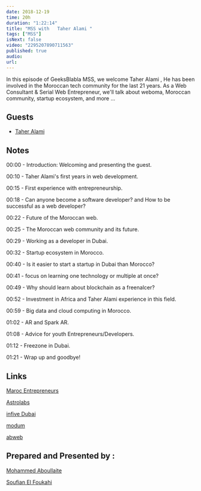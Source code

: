 ```yaml
---
date: 2018-12-19
time: 20h
duration: "1:22:14"
title: "MSS with   Taher Alami "
tags: ["MSS"]
isNext: false
video: "2295207890711563"
published: true
audio:
url:
---
```


In this episode of GeeksBlabla MSS, we welcome Taher Alami , He has been involved in the Moroccan tech community for the last 21 years. As a Web Consultant & Serial Web Entrepreneur, we'll talk about weboma, Moroccan community, startup ecosystem, and more ...

## Guests

- [Taher Alami](https://twitter.com/taheralami)

## Notes

00:00 - Introduction: Welcoming and presenting the guest.

00:10 - Taher Alami's first years in web development.

00:15 - First experience with entrepreneurship.

00:18 - Can anyone become a software developer? and How to be successful as a web developer?

00:22 - Future of the Moroccan web.

00:25 - The Moroccan web community and its future.

00:29 - Working as a developer in Dubai.

00:32 - Startup ecosystem in Morocco.

00:40 - Is it easier to start a startup in Dubai than Morocco?

00:41 - focus on learning one technology or multiple at once?

00:49 - Why should learn about blockchain as a freenalcer?

00:52 - Investment in Africa and Taher Alami experience in this field.

00:59 - Big data and cloud computing in Morocco.

01:02 - AR and Spark AR.

01:08 - Advice for youth Entrepreneurs/Developers.

01:12 - Freezone in Dubai.

01:21 - Wrap up and goodbye!

## Links

[Maroc Entrepreneurs](https://marocentrepreneurs.com/)

[Astrolabs](https://astrolabs.com/)

[infive Dubai](https://infive.ae/)

[modum](https://modum.io/)

[abweb](https://www.abweb.biz/)

## Prepared and Presented by :

[Mohammed Aboullaite](https://www.facebook.com/aboullaite)

[Soufian El Foukahi](https://twitter.com/souffanda)
